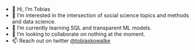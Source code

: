 - 👋 Hi, I’m Tobias
- 👀 I’m interested in the intersection of social science topics and methods and data science.
- 🌱 I’m currently learning SQL and transparent ML models.
- 💞️ I’m looking to collaborate on nothing at the moment.
- 📫 Reach out on twitter [@tobiaskowalke](https://www.twitter.com/tobiaskowalke)
